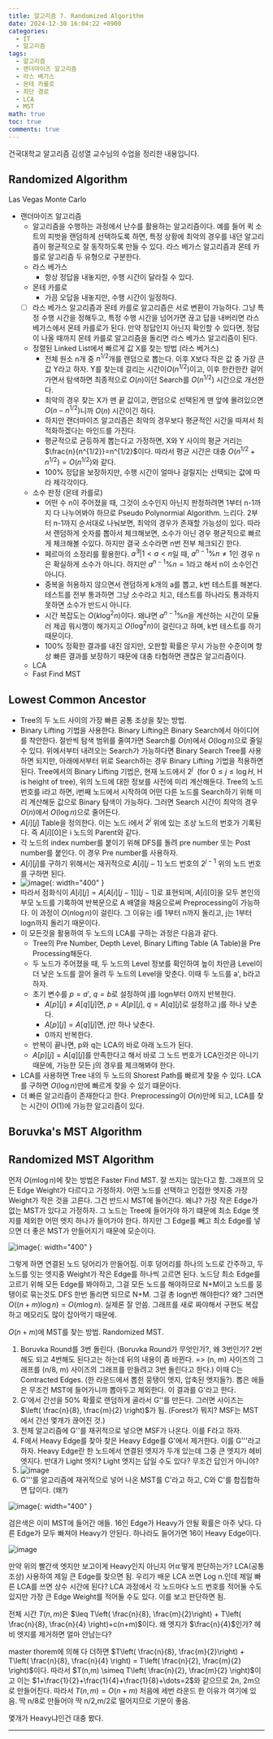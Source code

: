 ```yaml
---
title: 알고리즘 7. Randomized Algorithm
date: 2024-12-30 16:04:22 +0900
categories:
  - IT
  - 알고리즘
tags:
  - 알고리즘
  - 랜더마이즈 알고리즘
  - 라스 베가스
  - 몬테 카를로
  - 최단 경로
  - LCA
  - MST
math: true
toc: true
comments: true
---
```

건국대학교 알고리즘 김성열 교수님의 수업을 정리한 내용입니다.

## Randomized Algorithm

Las Vegas
Monte Carlo


- 랜더마이즈 알고리즘
	- 알고리즘을 수행하는 과정에서 난수를 활용하는 알고리즘이다. 예를 들어 퀵 소트의 피벗을 랜덤하게 선택하도록 하면, 특정 상황에 최악의 경우를 내던 알고리즘이 평균적으로 잘 동작하도록 만들 수 있다. 라스 베가스 알고리즘과 몬테 카를로 알고리즘 두 유형으로 구분한다.
	- 라스 베가스
		- 항상 정답을 내놓지만, 수행 시간이 달라질 수 있다. 
	- 몬테 카를로
		- 가끔 오답을 내놓지만, 수행 시간이 일정하다.
	- [ ] 라스 베가스 알고리즘과 몬테 카를로 알고리즘은 서로 변환이 가능하다. 그냥 특정 수행 시간을 정해두고, 특정 수행 시간을 넘어가면 끊고 답을 내버리면 라스 베가스에서 몬테 카를로가 된다. 만약 정답인지 아닌지 확인할 수 있다면, 정답이 나올 때까지 몬테 카를로 알고리즘을 돌리면 라스 베가스 알고리즘이 된다.
	- 정렬된 Linked List에서 빠르게 값 X를 찾는 방법 (라스 베거스)
		- 전체 원소 n개 중 $n^{1/2}$개를 랜덤으로 뽑는다. 이후 X보다 작은 값 중 가장 큰 값 Y라고 하자. Y를 찾는데 걸리는 시간이$O(n^{1/2})$이고, 이후 한칸한칸 걸어가면서 탐색하면 최종적으로 $O(n)$이던 Search를 $O(n^{1/2})$ 시간으로 개선한다.
		- 최악의 경우 찾는 X가 맨 끝 값이고, 랜덤으로 선택된게 맨 앞에 몰려있으면 $O(n-n^{1/2})$니까 $O(n)$ 시간이긴 하다.
		- 하지만 랜더마이즈 알고리즘은 최악의 경우보다 평균적인 시간을 따져서 최적화하겠다는 마인드를 가진다.
		- 평균적으로 균등하게 뽑는다고 가정하면, X와 Y 사이의 평균 거리는 $\frac{n}{n^{1/2}}=n^{1/2}$이다. 따라서 평균 시간은 대충 $O\left( n^{1/2}+ n^{1/2} \right)=O(n^{1/2})$와 같다.
		- 100% 정답을 보장하지만, 수행 시간이 얼마나 걸릴지는 선택되는 값에 따라 제각각이다.
	- 소수 판정 (몬테 카를로)
		- 어떤 수 n이 주어졌을 때, 그것이 소수인지 아닌지 판정하려면 1부터 n-1까지 다 나누어봐야 하므로 Pseudo Polynormial Algorithm. 느리다. 2부터 n-1까지 순서대로 나눠보면, 최악의 경우가 존재할 가능성이 있다. 따라서 랜덤하게 숫자를 뽑아서 체크해보면, 소수가 아닌 경우 평균적으로 빠르게 체크해볼 수있다. 하지만 결국 소수라면 n번 전부 체크되긴 한다.
		- 페르마의 소정리를 활용한다. $a^\exists | 1 < a < n$일 때, $a^{n-1}\%n \neq 1$인 경우 n은 확실하게 소수가 아니다. 하지만 $a^{n-1}\%n = 1$라고 해서 n이 소수인건 아니다.
		- 중복을 허용하지 않으면서 랜덤하게 k개의 a를 뽑고, k번 테스트를 해본다. 테스트를 전부 통과하면 그냥 소수라고 치고, 테스트를 하나라도 통과하지 못하면 소수가 반드시 아니다.
		- 시간 복잡도는 $O(k\log^2n)$이다. 왜냐면 $a^{n-1}\%n$을 계산하는 시간이 모듈러 제곱 뭐시깽이 해가지고 $O(\log^2n)$이 걸린다고 하며, k번 테스트를 하기 때문이다.
		- 100% 정확한 결과를 내진 않지만, 오판할 확률은 무시 가능한 수준이며 항상 빠른 결과를 보장하기 때문에 대충 타협하면 괜찮은 알고리즘이다.
	- LCA
	- Fast Find MST

## Lowest Common Ancestor

- Tree의 두 노드 사이의 가장 빠른 공통 조상을 찾는 방법.
- Binary Lifting 기법을 사용한다. Binary Lifting은 Binary Search에서 아이디어를 착안한다. 절반씩 탐색 범위를 줄여가면 Search를 $O(n)$에서 $O(\log n)$으로 줄일 수 있다. 위에서부터 내려오는 Search가 가능하다면 Binary Search Tree를 사용하면 되지만, 아래에서부터 위로 Search하는 경우 Binary Lifting 기법을 적용하면 된다. Tree에서의 Binary Lifting 기법은, 현재 노드에서 $2^j ~~(\text{for } 0 \leq j \le \log H,~ \text{H is height of tree})$, 위의 노드에 대한 정보를 사전에 미리 계산해둔다. Tree의 노드 번호를 i라고 하면, i번째 노드에서 시작하여 어떤 다른 노드를 Search하기 위해 미리 계산해둔 값으로 Binary 탐색이 가능하다. 그러면 Search 시간이 최악의 경우 $O(n)$에서 $O(\log n)$으로 줄어든다.
- $A[i][j]$ Table을 정의한다. 이는 노드 i에서 $2^j$ 위에 있는 조상 노드의 번호가 기록된다. 즉 $A[i][0]$은 i 노드의 Parent와 같다.
- 각 노드의 index number를 붙이기 위해 DFS를 돌려 pre number 또는 Post number를 붙인다. 이 경우 Pre number를 사용하자.
- $A[i][j]$를 구하기 위해서는 재귀적으로 $A[i][j-1]$ 노드 번호의 $2^{j-1}$ 위의 노드 번호를 구하면 된다.
- ![image](/assets/img/2024-12-30-알고리즘-7-Randomized-Algorithm/Pasted-image-20241219144728.png){: width="400" }
- 따라서 점화식이 $A[i][j]=A[A[i][j-1]][j-1]$로 표현되며, $A[i][0]$을 모두 본인의 부모 노드를 기록하여 반복문으로 A 배열을 채움으로써 Preprocessing이 가능하다. 이 과정이 $O(n\log n)$이 걸린다. 그 이유는 i를 1부터 n까지 돌리고, j는 1부터 logn까지 돌리기 때문이다.
- 이 모든것을 활용하여 두 노드의 LCA를 구하는 과정은 다음과 같다.
	- Tree의 Pre Number, Depth Level, Binary Lifting Table (A Table)을 Pre Processing해둔다. 
	- 두 노드가 주어졌을 때, 두 노드의 Level 정보를 확인하여 높이 차만큼 Level이 더 낮은 노드를 끌어 올려 두 노드의 Level을 맞춘다. 이때 두 노드를 a', b라고 하자.
	- 초기 변수를 $p=a'$, $q=b$로 설정하여 j를 logn부터 0까지 반복한다.
		- $A[p][j] \neq A[q][j]$면, $p=A[p][j]$, $q=A[q][j]$로 설정하고 j를 하나 낮춘다.
		- $A[p][j] = A[q][j]$면,  j만 하나 낮춘다.
		- 0까지 반복한다.
	- 반복이 끝나면, p와 q는 LCA의 바로 아래 노드가 된다.
	- $A[p][j] = A[q][j]$를 만족한다고 해서 바로 그 노드 번호가 LCA인것은 아니기 때문에, 가능한 모든 j의 경우를 체크해봐야 한다.
- LCA를 사용하면 Tree 내의 두 노드의 Shorest Path를 빠르게 찾을 수 있다. LCA를 구하면 $O(\log n)$만에 빠르게 찾을 수 있기 떄문이다.
- 더 빠른 알고리즘이 존재한다고 한다. Preprocessing이 $O(n)$만에 되고, LCA를 찾는 시간이 $O(1)$에 가능한 알고리즘이 있다.

## Boruvka's MST Algorithm


## Randomized MST Algorithm


먼저 $O(m\log n)$에 찾는 방법은 Faster Find MST. 잘 쓰지는 않는다고 함. 그래프의 모든 Edge Weight가 다르다고 가정하자. 어떤 노드를 선택하고 인접한 엣지중 가장 Weight가 작은 것을 고른다. 그건 반드시 MST에 들어간다. 왜냐? 가장 작은 Edge가 없는 MST가 있다고 가정하자. 그 노드는 Tree에 들어가야 하기 떄문에 최소 Edge 엣지를 제외한 어떤 엣지 하나가 들어가야 한다. 하지만 그 Edge를 빼고 최소 Edge를 넣으면 더 좋은 MST가 만들어지기 때문에 모순이다.

![image](/assets/img/2024-12-30-알고리즘-7-Randomized-Algorithm/Pasted-image-20241205093636.png){: width="400" }

그렇게 하면 연결된 노드 덩어리가 만들어짐. 이후 덩어리를 하나의 노드로 간주하고, 두 노드를 잇는 엣지중 Weight가 작은 Edge를 하나씩 고르면 된다. 노드당 최소 Edge를 고르기 위해 모든 Edge를 봐야하고, 그걸 모든 노드를 해야하므로 N+M이고 노드를 뭉탱이로 묶는것도 DFS 한번 돌리면 되므로 N+M. 그걸 총 logn번 해야한다? 왜? 그러면 $O((n+m)\log n)=O(m\log n)$. 실제론 잘 안씀. 그래프를 새로 짜야해서 구현도 복잡하고 메모리도 많이 잡아먹기 때문에.

$O(n+m)$에 MST를 찾는 방법. Randomized MST. 
1. Boruvka Round를 3번 돌린다. (Boruvka Round가 무엇인가?, 왜 3번인가? 2번해도 되고 4번해도 된다고는 하는데 뒤의 내용이 좀 바뀐다. => (n, m) 사이즈의 그래프를 (n/8, m) 사이즈의 그래프를 만들려고 3번 돌린다고 한다.) 이때 C는 Contracted Edges. (한 라운드에서 뽑힌 뭉탱이 엣지, 압축된 엣지들?). 뽑은 애들은 무조건 MST에 들어가니까 뽑아두고 제외한다. 이 결과를 G'라고 한다.
2. G'에서 간선을 50% 확률로 랜덤하게 골라서 G''를 만든다. 그러면 사이즈는 $\left( \frac{n}{8}, \frac{m}{2} \right)$가 됨. (Forest가 뭐지? MSF는 MST에서 간선 몇개가 끊어진 것.) 
3. 전체 알고리즘에 G''를 재귀적으로 넣으면 MSF가 나온다.  이를 F라고 하자.
4. F에서 Heavy Edge를 찾아 찾은 Heavy Edge를 G'에서 제거한다. 이를 G'''라고 하자. Heavy Edge란 한 노드에서 연결된 엣지가 두개 있는데 그중 큰 엣지가 헤비 엣지다. 반대가 Light 엣지? Light 엣지는 답일 수도 있다? 무조건 답인거 아니야?
5. ![image](/assets/img/2024-12-30-알고리즘-7-Randomized-Algorithm/Pasted-image-20241205094907.png)
6. G'''를 알고리즘에 재귀적으로 넣어 나온 MST를 C'라고 하고, C와 C'를 합집합하면 답이다. (왜?)



![image](/assets/img/2024-12-30-알고리즘-7-Randomized-Algorithm/Pasted-image-20241205095832.png){: width="400" }

검은색은 이미 MST에 들어간 애들. 16인 Edge가 Heavy가 안될 확률은 아주 낮다. 다른 Edge가 모두 빠져야 Heavy가 안된다. 하나라도 들어가면 16이 Heavy Edge이다. 


![image](/assets/img/2024-12-30-알고리즘-7-Randomized-Algorithm/Pasted-image-20241205094907.png)

만약 위의 빨간색 엣지만 보고이게 Heavy인지 아닌지 어ㄸ떻게 판단하는가? LCA(공통 조상) 사용하여 제일 큰 Edge를 찾으면 됨. 우리가 배운 LCA 쓰면 Log n.인데 제일 빠른 LCA를 쓰면 상수 시간에 된다? LCA 과정에서 각 노드마다 노드 번호를 적어둘 수도 있지만 가장 큰 Edge Weight를 적어둘 수도 있다. 이를 보고 판단하면 됨. 

전체 시간 $T(n,m)$은 $\leq T\left( \frac{n}{8}, \frac{m}{2}\right) + T\left( \frac{n}{8}, \frac{n}{4} \right)+c(n+m)$이다. 왜 엣지가 $\frac{n}{4}$인가? 헤비 엣지를 제거하면 얼마 안남는다?

master thorem에 의해 다 더하면 $T\left( \frac{n}{8}, \frac{m}{2}\right) + T\left( \frac{n}{8}, \frac{n}{4} \right) = T\left( \frac{n}{2}, \frac{m}{2} \right)$이다. 따라서 $T(n,m) \simeq T\left( \frac{n}{2}, \frac{m}{2} \right)$이고 이는 $1+\frac{1}{2}+\frac{1}{4}+\frac{1}{8}+\dots=2$와 같으므로 2n, 2m으로 만들어진다. 따라서  $T(n,m)=O(n+m)$ 처음에 세번 라운드 한  이유가 여기에 있음. 딱 n/8로 만들어야 딱 n/2,m/2로 떨어지므로 기분이 좋음. 

몇개가 Heavy냐인건 대충 봤다.


---


